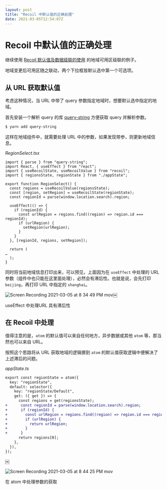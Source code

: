 ```yaml
---
layout: post
title: "Recoil 中默认值的正确处理"
date: 2021-03-05T12:54:07Z
---
```

# Recoil 中默认值的正确处理

继续使用 [Recoil 默认值及数据级联的使用](https://github.com/wayou/wayou.github.io/issues/264) 的地域可用区级联的例子。

地域变更后可用区随之联动，两个下拉框皆默认选中第一个可选项。

## 从 URL 获取默认值

考虑这种情况，当 URL 中带了 query 参数指定地域时，想要默认选中指定的地域。

首先安装一个解析 query 的库 [query-string](https://github.com/sindresorhus/query-string#readme) 方便获取 query 并解析参数。

```sh
$ yarn add query-string
```

这样在地域组件中，就需要处理 URL 中的参数，如果发现带参，则更新地域信息。

_RegionSelect.tsx_
```tsx
import { parse } from "query-string";
import React, { useEffect } from "react";
import { useRecoilState, useRecoilValue } from "recoil";
import { regionsState, regionState } from "./appState";

export function RegionSelect() {
  const regions = useRecoilValue(regionsState);
  const [region, setRegion] = useRecoilState(regionState);
  const regionId = parse(window.location.search).region;

  useEffect(() => {
    if (regionId) {
      const urlRegion = regions.find((region) => region.id === regionId);
      if (urlRegion) {
        setRegion(urlRegion);
      }
    }
  }, [regionId, regions, setRegion]);

  return (
…
  );
}

```

同时将当前地域信息打印出来，可以预见，上面因为在 `useEffect` 中处理的 URL 参数（组件中也只能在这里面处理），必然会有滞后性。也就是说，会先打印 `beijing`，再打印 URL 中指定的 `shanghai`。


![Screen Recording 2021-03-05 at 8 34 49 PM mov](https://user-images.githubusercontent.com/3783096/110118044-b9f0f280-7df4-11eb-857d-e196878285cd.gif)￼
<p align=“center”>useEffect 中处理URL 具有滞后性</p>


## 在 Recoil 中处理

值得注意的是，`atom` 的默认值可以来自任何地方，异步数据或其他 `atom` 等，那当然也可以来自 URL。

按照这个思路将从 URL 获取地域的逻辑挪到 `atom` 的默认值获取逻辑中便解决了上述滞后的问题。

_appState.ts_
```diff
export const regionState = atom({
  key: "regionState",
  default: selector({
    key: "regionState/Default",
    get: ({ get }) => {
      const regions = get(regionsState);
+      const regionId = parse(window.location.search).region;
+      if (regionId) {
+        const urlRegion = regions.find((region) => region.id === regionId);
+        if (urlRegion) {
+          return urlRegion;
+        }
+      }
      return regions[0];
    },
  }),
});
```

￼

![Screen Recording 2021-03-05 at 8 44 25 PM mov](https://user-images.githubusercontent.com/3783096/110118140-de4ccf00-7df4-11eb-92be-bb3dba33768e.gif)
<p align=“center”>在 atom 中处理参数的获取</p>

